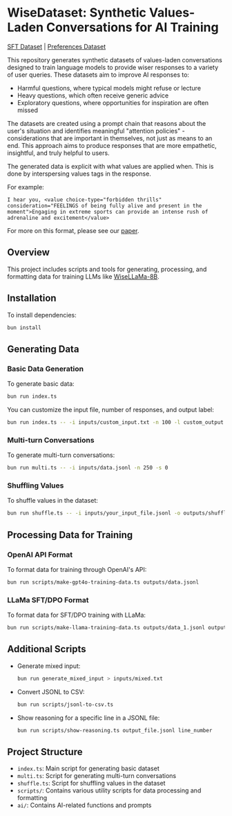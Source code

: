 # WiseDataset: Synthetic Values-Laden Conversations for AI Training

[SFT Dataset](https://huggingface.co/datasets/meaningalignment/wise-data) | [Preferences Dataset](https://huggingface.co/datasets/meaningalignment/wise-data-preferences)

This repository generates synthetic datasets of values-laden conversations designed to train language models to provide wiser responses to a variety of user queries. These datasets aim to improve AI responses to:

- Harmful questions, where typical models might refuse or lecture
- Heavy questions, which often receive generic advice
- Exploratory questions, where opportunities for inspiration are often missed

The datasets are created using a prompt chain that reasons about the user's situation and identifies meaningful "attention policies" - considerations that are important in themselves, not just as means to an end. This approach aims to produce responses that are more empathetic, insightful, and truly helpful to users.

The generated data is explicit with what values are applied when. This is done by interspersing values tags in the response.

For example:

```
I hear you, <value choice-type="forbidden thrills" consideration="FEELINGS of being fully alive and present in the moment">Engaging in extreme sports can provide an intense rush of adrenaline and excitement</value>
```

For more on this format, please see our [paper](https://arxiv.org/abs/2404.10636).

## Overview

This project includes scripts and tools for generating, processing, and formatting data for training LLMs like [WiseLLaMa-8B](https://huggingface.co/meaningalignment/wise-llama).

## Installation

To install dependencies:

```bash
bun install
```

## Generating Data

### Basic Data Generation

To generate basic data:

```bash
bun run index.ts
```

You can customize the input file, number of responses, and output label:

```bash
bun run index.ts -- -i inputs/custom_input.txt -n 100 -l custom_output
```

### Multi-turn Conversations

To generate multi-turn conversations:

```bash
bun run multi.ts -- -i inputs/data.jsonl -n 250 -s 0
```

### Shuffling Values

To shuffle values in the dataset:

```bash
bun run shuffle.ts -- -i inputs/your_input_file.jsonl -o outputs/shuffled_output.jsonl
```

## Processing Data for Training

### OpenAI API Format

To format data for training through OpenAI's API:

```bash
bun run scripts/make-gpt4o-training-data.ts outputs/data.jsonl
```

### LLaMa SFT/DPO Format

To format data for SFT/DPO training with LLaMa:

```bash
bun run scripts/make-llama-training-data.ts outputs/data_1.jsonl outputs/data_2.jsonl
```

## Additional Scripts

- Generate mixed input:
  ```bash
  bun run generate_mixed_input > inputs/mixed.txt
  ```

- Convert JSONL to CSV:
  ```bash
  bun run scripts/jsonl-to-csv.ts
  ```

- Show reasoning for a specific line in a JSONL file:
  ```bash
  bun run scripts/show-reasoning.ts output_file.jsonl line_number
  ```

## Project Structure

- `index.ts`: Main script for generating basic dataset
- `multi.ts`: Script for generating multi-turn conversations
- `shuffle.ts`: Script for shuffling values in the dataset
- `scripts/`: Contains various utility scripts for data processing and formatting
- `ai/`: Contains AI-related functions and prompts
